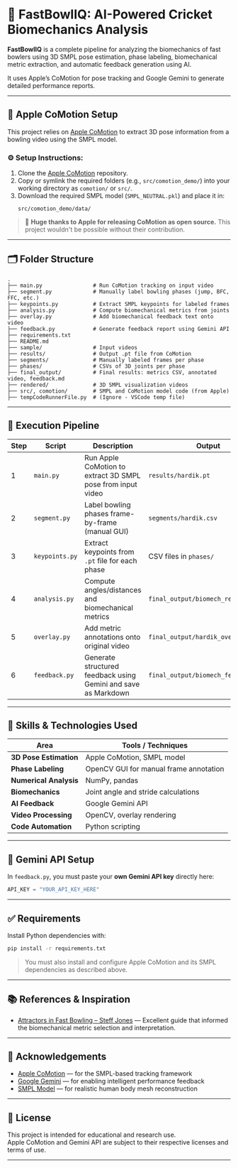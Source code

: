 # 🏏 FastBowlIQ: AI-Powered Cricket Biomechanics Analysis

**FastBowlIQ** is a complete pipeline for analyzing the biomechanics of fast bowlers using 3D SMPL pose estimation, phase labeling, biomechanical metric extraction, and automatic feedback generation using AI.

It uses Apple’s CoMotion for pose tracking and Google Gemini to generate detailed performance reports.

---

## 🍏 Apple CoMotion Setup

This project relies on [Apple CoMotion](https://github.com/apple/ml-comotion) to extract 3D pose information from a bowling video using the SMPL model.

### ⚙️ Setup Instructions:
1. Clone the [Apple CoMotion](https://github.com/apple/ml-comotion) repository.
2. Copy or symlink the required folders (e.g., `src/comotion_demo/`) into your working directory as `comotion/` or `src/`.
3. Download the required SMPL model (`SMPL_NEUTRAL.pkl`) and place it in:
   ```
   src/comotion_demo/data/
   ```

> 🙏 **Huge thanks to Apple for releasing CoMotion as open source.** This project wouldn't be possible without their contribution.

---

## 🗂️ Folder Structure

```
.
├── main.py                # Run CoMotion tracking on input video
├── segment.py             # Manually label bowling phases (jump, BFC, FFC, etc.)
├── keypoints.py           # Extract SMPL keypoints for labeled frames
├── analysis.py            # Compute biomechanical metrics from joints
├── overlay.py             # Add biomechanical feedback text onto video
├── feedback.py            # Generate feedback report using Gemini API
├── requirements.txt
├── README.md
├── sample/                # Input videos
├── results/               # Output .pt file from CoMotion
├── segments/              # Manually labeled frames per phase
├── phases/                # CSVs of 3D joints per phase
├── final_output/          # Final results: metrics CSV, annotated video, feedback.md
├── rendered/              # 3D SMPL visualization videos
├── src/, comotion/        # SMPL and CoMotion model code (from Apple)
├── tempCodeRunnerFile.py  # (Ignore - VSCode temp file)
```

---

## 🚀 Execution Pipeline

| Step | Script         | Description                                                       | Output                                  |
|------|----------------|-------------------------------------------------------------------|------------------------------------------|
| 1    | `main.py`      | Run Apple CoMotion to extract 3D SMPL pose from input video       | `results/hardik.pt`                      |
| 2    | `segment.py`   | Label bowling phases frame-by-frame (manual GUI)                 | `segments/hardik.csv`                    |
| 3    | `keypoints.py` | Extract keypoints from `.pt` file for each phase                 | CSV files in `phases/`                   |
| 4    | `analysis.py`  | Compute angles/distances and biomechanical metrics               | `final_output/biomech_results.csv`       |
| 5    | `overlay.py`   | Add metric annotations onto original video                       | `final_output/hardik_overlayed.mp4`      |
| 6    | `feedback.py`  | Generate structured feedback using Gemini and save as Markdown   | `final_output/biomech_feedback.md`       |

---

## 🧠 Skills & Technologies Used

| Area                   | Tools / Techniques                         |
|------------------------|---------------------------------------------|
| **3D Pose Estimation** | Apple CoMotion, SMPL model                  |
| **Phase Labeling**     | OpenCV GUI for manual frame annotation      |
| **Numerical Analysis** | NumPy, pandas                               |
| **Biomechanics**       | Joint angle and stride calculations         |
| **AI Feedback**        | Google Gemini API                           |
| **Video Processing**   | OpenCV, overlay rendering                   |
| **Code Automation**    | Python scripting                            |

---

## 🔐 Gemini API Setup

In `feedback.py`, you must paste your **own Gemini API key** directly here:

```python
API_KEY = "YOUR_API_KEY_HERE"
```

---

## ✅ Requirements

Install Python dependencies with:

```bash
pip install -r requirements.txt
```

> You must also install and configure Apple CoMotion and its SMPL dependencies as described above.

---

## 📚 References & Inspiration

- [Attractors in Fast Bowling – Steff Jones](https://www.linkedin.com/pulse/attractors-fast-bowling-steff-jones/) — Excellent guide that informed the biomechanical metric selection and interpretation.

---

## 🙌 Acknowledgements

- [Apple CoMotion](https://github.com/apple/ml-comotion) — for the SMPL-based tracking framework  
- [Google Gemini](https://ai.google.dev/) — for enabling intelligent performance feedback  
- [SMPL Model](http://smpl.is.tue.mpg.de/) — for realistic human body mesh reconstruction  

---

## 📎 License

This project is intended for educational and research use.  
Apple CoMotion and Gemini API are subject to their respective licenses and terms of use.

---

